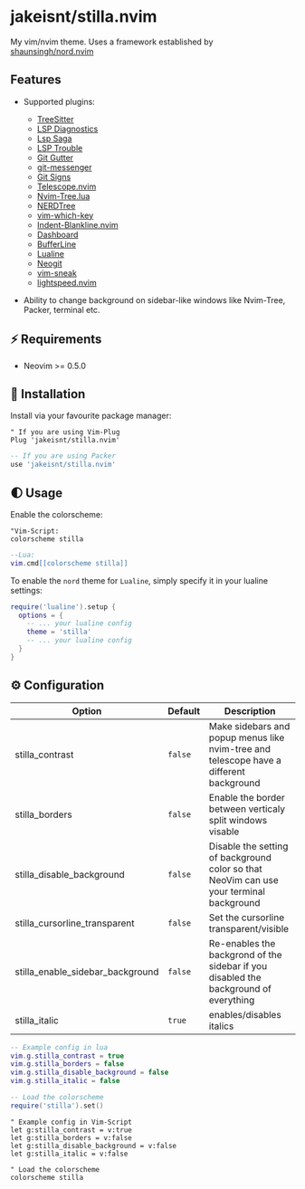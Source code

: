 
# jakeisnt/stilla.nvim

My vim/nvim theme. Uses a framework established by [shaunsingh/nord.nvim](https://github.com/shaunsingh/nord.nvim)

## Features

+ Supported plugins:
    + [TreeSitter](https://github.com/nvim-treesitter/nvim-treesitter)
    + [LSP Diagnostics](https://neovim.io/doc/user/lsp.html)
    + [Lsp Saga](https://github.com/glepnir/lspsaga.nvim)
    + [LSP Trouble](https://github.com/folke/lsp-trouble.nvim)
    + [Git Gutter](https://github.com/airblade/vim-gitgutter)
    + [git-messenger](https://github.com/rhysd/git-messenger.vim)
    + [Git Signs](https://github.com/lewis6991/gitsigns.nvim)
    + [Telescope.nvim](https://github.com/nvim-telescope/telescope.nvim)
    + [Nvim-Tree.lua](https://github.com/kyazdani42/nvim-tree.lua)
    + [NERDTree](https://github.com/preservim/nerdtree)
    + [vim-which-key](https://github.com/liuchengxu/vim-which-key)
    + [Indent-Blankline.nvim](https://github.com/lukas-reineke/indent-blankline.nvim)
    + [Dashboard](https://github.com/glepnir/dashboard-nvim)
    + [BufferLine](https://github.com/akinsho/nvim-bufferline.lua)
    + [Lualine](https://github.com/hoob3rt/lualine.nvim)
    + [Neogit](https://github.com/TimUntersberger/neogit)
    + [vim-sneak](https://github.com/justinmk/vim-sneak)
    + [lightspeed.nvim](https://github.com/ggandor/lightspeed.nvim)

+ Ability to change background on sidebar-like windows like Nvim-Tree, Packer, terminal etc.


## ⚡️ Requirements

+ Neovim >= 0.5.0

## 🌙 Installation

Install via your favourite package manager:
```vim
" If you are using Vim-Plug
Plug 'jakeisnt/stilla.nvim'
```

```lua
-- If you are using Packer
use 'jakeisnt/stilla.nvim'
```

## 🌓 Usage

Enable the colorscheme:
```vim
"Vim-Script:
colorscheme stilla
```

```lua
--Lua:
vim.cmd[[colorscheme stilla]]
```

To enable the `nord` theme for `Lualine`, simply specify it in your lualine settings:

```lua
require('lualine').setup {
  options = {
    -- ... your lualine config
    theme = 'stilla'
    -- ... your lualine config
  }
}
```

## ⚙️ Configuration

| Option                              | Default     | Description                                                                                                                                                     |
| ----------------------------------- | ----------- | --------------------------------------------------------------------------------------------------------------------------------------------------------------- |
| stilla_contrast                   | `false`      | Make sidebars and popup menus like nvim-tree and telescope have a different background                                                                                       |
| stilla_borders                    | `false`     | Enable the border between verticaly split windows visable
| stilla_disable_background         | `false`     | Disable the setting of background color so that NeoVim can use your terminal background
| stilla_cursorline_transparent     | `false`     | Set the cursorline transparent/visible
| stilla_enable_sidebar_background  | `false`     | Re-enables the backgrond of the sidebar if you disabled the background of everything
| stilla_italic                     | `true`      | enables/disables italics


```lua
-- Example config in lua
vim.g.stilla_contrast = true
vim.g.stilla_borders = false
vim.g.stilla_disable_background = false
vim.g.stilla_italic = false

-- Load the colorscheme
require('stilla').set()
```

```vim
" Example config in Vim-Script
let g:stilla_contrast = v:true
let g:stilla_borders = v:false
let g:stilla_disable_background = v:false
let g:stilla_italic = v:false

" Load the colorscheme
colorscheme stilla
```

